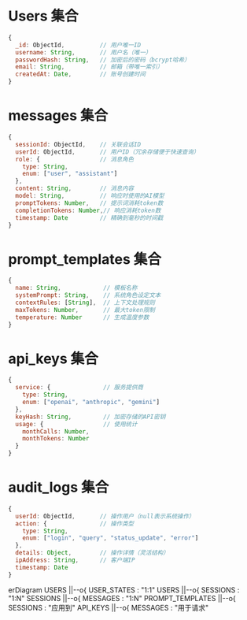 
# Users 集合
```js
{
  _id: ObjectId,          // 用户唯一ID
  username: String,       // 用户名（唯一）
  passwordHash: String,   // 加密后的密码（bcrypt哈希）
  email: String,          // 邮箱（带唯一索引）
  createdAt: Date,        // 账号创建时间
}
```

# messages 集合
```js
{
  sessionId: ObjectId,    // 关联会话ID
  userId: ObjectId,       // 用户ID（冗余存储便于快速查询）
  role: {                 // 消息角色
    type: String,
    enum: ["user", "assistant"]
  },
  content: String,        // 消息内容
  model: String,          // 响应时使用的AI模型
  promptTokens: Number,   // 提示词消耗token数
  completionTokens: Number,// 响应消耗token数
  timestamp: Date         // 精确到毫秒的时间戳
}
```

# prompt_templates 集合
```js
{
  name: String,            // 模板名称
  systemPrompt: String,    // 系统角色设定文本
  contextRules: [String],  // 上下文处理规则
  maxTokens: Number,       // 最大token限制
  temperature: Number      // 生成温度参数
}
```

# api_keys 集合
```js
{
  service: {               // 服务提供商
    type: String,
    enum: ["openai", "anthropic", "gemini"]
  },
  keyHash: String,         // 加密存储的API密钥
  usage: {                 // 使用统计
    monthCalls: Number,
    monthTokens: Number
  }
}
```

# audit_logs 集合
```js
{
  userId: ObjectId,       // 操作用户（null表示系统操作）
  action: {               // 操作类型
    type: String,
    enum: ["login", "query", "status_update", "error"]
  },
  details: Object,        // 操作详情（灵活结构）
  ipAddress: String,      // 客户端IP
  timestamp: Date
}
```

erDiagram
    USERS ||--o{ USER_STATES : "1:1"
    USERS ||--o{ SESSIONS : "1:N"
    SESSIONS ||--o{ MESSAGES : "1:N"
    PROMPT_TEMPLATES ||--o{ SESSIONS : "应用到"
    API_KEYS ||--o{ MESSAGES : "用于请求"